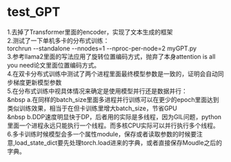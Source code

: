 test_GPT
====
1.去掉了Transformer里面的encoder，实现了文本生成的框架<br>
2.测试了一下单机多卡的分布式训练：<br>
	torchrun --standalone --nnodes=1 --nproc-per-node=2 myGPT.py<br>
3.参考llama2里面的写法应用了旋转位置编码方式，抛弃了本身attention is all you need论文里面位置编码方式。<br>
4.在双卡分布式训练中测试了两个进程里面最终模型参数是一致的，证明会自动同步梯度更新模型参数<br>
5.在分布式训练中视具体情况来确定是使用模型并行还是数据并行：<br>
&nbsp   a.在同样的batch_size里面多进程并行训练可以在更少的epoch里面达到类似训练效果，相当于在但卡训练里增大batch_size，节省GPU<br>
&nbsp	b.DDP速度明显快于DP，后者用的实际是多线程，因为GIL问题，python里面一个进程永远只能执行一个线程。而多核CPU实际可以并行执行多个线程。<br>
6.多卡训练时候模型会多一个属性module，保存或者读取参数的时候要注意,load_state_dict要先处理torch.load进来的字典，或者直接保存Moudle之后的字典。<br>

